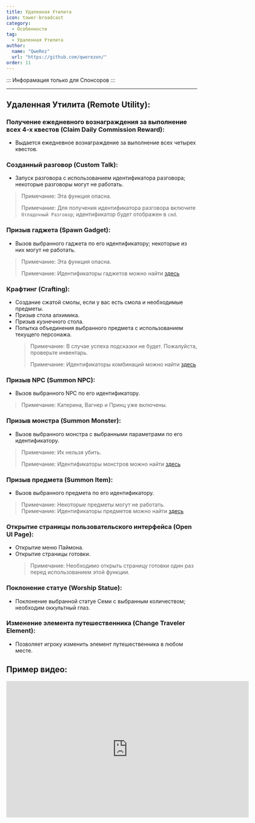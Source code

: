 ```yaml
---
title: Удаленная Утилита
icon: tower-broadcast
category:
  - Особенности
tag:
  - Удаленная Утилита
author:
  name: "QweRez"
  url: "https://github.com/qwerezon/"
order: 11
---
```


::: Инфорамация только для Спонсоров :::

---

## Удаленная Утилита (Remote Utility):

### Получение ежедневного вознаграждения за выполнение всех 4-х квестов (Claim Daily Commission Reward):
- Выдается ежедневное вознаграждение за выполнение всех четырех квестов.

### Созданный разговор (Custom Talk):
- Запуск разговора с использованием идентификатора разговора; некоторые разговоры могут не работать.
> Примечание: Эта функция опасна.
> 
> Примечание: Для получения идентификатора разговора включите `Отладочный Разговор`; идентификатор будет отображен в `cmd`.

### Призыв гаджета (Spawn Gadget):
- Вызов выбранного гаджета по его идентификатору; некоторые из них могут не работать.
> Примечание: Эта функция опасна.
> 
> Примечание: Идентификаторы гаджетов можно найти [здесь](https://github.com/jie65535/GrasscutterCommandGenerator/blob/main/Source/GrasscutterTools/Resources/en-us/Gadget.txt)

### Крафтинг (Crafting):
- Создание сжатой смолы, если у вас есть смола и необходимые предметы.
- Призыв стола алхимика.
- Призыв кузнечного стола.
- Попытка объединения выбранного предмета с использованием текущего персонажа.
    > Примечание: В случае успеха подсказки не будет. Пожалуйста, проверьте инвентарь.
  > 
    > Примечание: Идентификаторы комбинаций можно найти [здесь](https://github.com/jie65535/GrasscutterCommandGenerator/blob/main/Source/GrasscutterTools/Resources/en-us/Item.txt)

### Призыв NPC (Summon NPC):
- Вызов выбранного NPC по его идентификатору.
> Примечание: Катерина, Вагнер и Принц уже включены.

### Призыв монстра (Summon Monster):
- Вызов выбранного монстра с выбранными параметрами по его идентификатору.
> Примечание: Их нельзя убить.
> 
> Примечание: Идентификаторы монстров можно найти [здесь](https://github.com/jie65535/GrasscutterCommandGenerator/blob/main/Source/GrasscutterTools/Resources/en-us/Monsters.txt)

### Призыв предмета (Summon Item):
- Вызов выбранного предмета по его идентификатору.
> Примечание: Некоторые предметы могут не работать.
> Примечание: Идентификаторы предметов можно найти [здесь](https://github.com/jie65535/GrasscutterCommandGenerator/blob/main/Source/GrasscutterTools/Resources/en-us/Item.txt)

### Открытие страницы пользовательского интерфейса (Open UI Page):
- Открытие меню Паймона.
- Открытие страницы готовки.
    > Примечание: Необходимо открыть страницу готовки один раз перед использованием этой функции.

### Поклонение статуе (Worship Statue):
- Поклонение выбранной статуе Семи с выбранным количеством; необходим оккультный глаз.

### Изменение элемента путешественника (Change Traveler Element):
- Позволяет игроку изменить элемент путешественника в любом месте.

## Пример видео:

<div class="iframe-container">
  <iframe width="640" height="360" src="https://www.youtube.com/embed/XGztUEy82sE?list=PL5eI1Tb64p56g27qfYk7VuFTz4FK6YrKa" title="Korepi - Remote Utilities (Sponsor)" frameborder="0" allow="accelerometer; autoplay; clipboard-write; encrypted-media; gyroscope; picture-in-picture; web-share" allowfullscreen></iframe>
</div>
